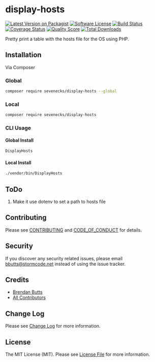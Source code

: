 # display-hosts

[![Latest Version on Packagist][ico-version]][link-packagist]
[![Software License][ico-license]](LICENSE.md)
[![Build Status][ico-travis]][link-travis]
[![Coverage Status][ico-scrutinizer]][link-scrutinizer]
[![Quality Score][ico-code-quality]][link-code-quality]
[![Total Downloads][ico-downloads]][link-downloads]

Pretty print a table with the hosts file for the OS using PHP.

## Installation

Via Composer

### Global

```bash
composer require sevenecks/display-hosts --global
```

### Local
```bash
composer require sevenecks/display-hosts
```

### CLI Usage

#### Global Install
```bash
DisplayHosts
```

#### Local Install
```bash
./vendor/bin/DisplayHosts
```

## ToDo
1. Make it use dotenv to set a path to hosts file

## Contributing

Please see [CONTRIBUTING](CONTRIBUTING.md) and [CODE_OF_CONDUCT](CODE_OF_CONDUCT.md) for details.

## Security

If you discover any security related issues, please email bbutts@stormcode.net instead of using the issue tracker.

## Credits

- [Brendan Butts][link-author]
- [All Contributors][link-contributors]

## Change Log
Please see [Change Log](CHANGELOG.md) for more information.

## License

The MIT License (MIT). Please see [License File](LICENSE.md) for more information.

[ico-version]: https://img.shields.io/packagist/v/sevenecks/display-hosts.svg?style=flat-square
[ico-license]: https://img.shields.io/badge/license-MIT-brightgreen.svg?style=flat-square
[ico-travis]: https://img.shields.io/travis/sevenecks/display-hosts/master.svg?style=flat-square
[ico-scrutinizer]: https://img.shields.io/scrutinizer/coverage/g/sevenecks/display-hosts.svg?style=flat-square
[ico-code-quality]: https://img.shields.io/scrutinizer/g/sevenecks/display-hosts.svg?style=flat-square
[ico-downloads]: https://img.shields.io/packagist/dt/sevenecks/display-hosts.svg?style=flat-square

[link-packagist]: https://packagist.org/packages/sevenecks/display-hosts
[link-travis]: https://travis-ci.org/sevenecks/display-hosts
[link-scrutinizer]: https://scrutinizer-ci.com/g/sevenecks/display-hosts/code-structure
[link-code-quality]: https://scrutinizer-ci.com/g/sevenecks/display-hosts
[link-downloads]: https://packagist.org/packages/sevenecks/display-hosts
[link-author]: https://github.com/sevenecks
[link-contributors]: ../../contributors
